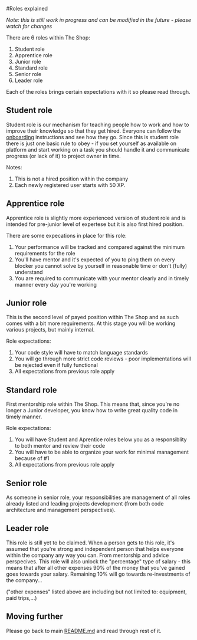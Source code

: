 #Roles explained

*Note: this is still work in progress and can be modified in the future - please watch for changes*

There are 6 roles within The Shop:
  1. Student role
  2. Apprentice role
  3. Junior role
  4. Standard role
  5. Senior role
  6. Leader role

Each of the roles brings certain expectations with it so please read through.

## Student role
Student role is our mechanism for teaching people how to work and how to improve their knowledge so that they get hired. Everyone can follow the [onboarding](onboarding.md) instructions and see how they go. Since this is student role there is just one basic rule to obey - if you set yourself as available on platform and start working on a task you should handle it and communicate progress (or lack of it) to project owner in time. 

Notes: 

1. This is not a hired position within the company
2. Each newly registered user starts with 50 XP.

## Apprentice role
Apprentice role is slightly more experienced version of student role and is intended for pre-junior level of expertese but it is also first hired position.

There are some expecations in place for this role:

1. Your performance will be tracked and compared against the minimum requirements for the role
2. You'll have mentor and it's expected of you to ping them on every blocker you cannot solve by yourself in reasonable time or don't (fully) understand
3. You are required to communicate with your mentor clearly and in timely manner every day you're working

## Junior role
This is the second level of payed position within The Shop and as such comes with a bit more requirements. At this stage you will be working various projects, but mainly internal. 

Role expectations:

1. Your code style will have to match language standards
2. You will go through more strict code reviews - poor implementations will be rejected even if fully functional
3. All expectations from previous role apply

## Standard role
First mentorship role within The Shop. This means that, since you're no longer a Junior developer, you know how to write great quality code in timely manner.

Role expectations:

1. You will have Student and Aprentice roles below you as a responsiblity to both mentor and review their code
2. You will have to be able to organize your work for minimal management because of #1
3. All expectations from previous role apply

## Senior role
As someone in senior role, your responsibilities are management of all roles already listed and leading projects development
(from both code architecture and management perspectives).

## Leader role
This role is still yet to be claimed. When a person gets to this role, it's assumed that you're strong and independent person that helps everyone within the company any way you can. From mentorship and advice perspecives. This role will also unlock the "percentage" type of salary - this means that after all other expenses 90% of the money that you've gained goes towards your salary. Remaining 10% will go towards re-investments of the company...

("other expenses" listed above are including but not limited to: equipment, paid trips,...)

## Moving further
Please go back to main [README.md](README.md) and read through rest of it.
